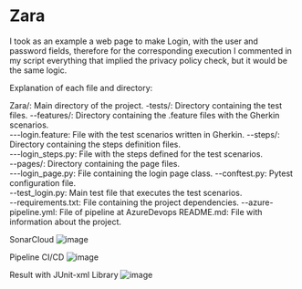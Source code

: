 # Zara
I took as an example a web page to make Login, with the user and password fields, therefore for the corresponding execution I commented in my script everything that implied the privacy policy check, but it would be the same logic.

Explanation of each file and directory:

Zara/: Main directory of the project.
-tests/: Directory containing the test files.
--features/: Directory containing the .feature files with the Gherkin scenarios.  
---login.feature: File with the test scenarios written in Gherkin. 
--steps/: Directory containing the steps definition files.  
---login_steps.py: File with the steps defined for the test scenarios.    
--pages/: Directory containing the page files.  
---login_page.py: File containing the login page class.
--conftest.py: Pytest configuration file.  
--test_login.py: Main test file that executes the test scenarios.  
--requirements.txt: File containing the project dependencies. 
--azure-pipeline.yml: File of pipeline at AzureDevops
README.md: File with information about the project.



SonarCloud
![image](https://github.com/Andrespiedrahita98/Zara/assets/124696572/3c1962ef-e8fd-47e5-ad4b-7da5308eada1)

Pipeline CI/CD
![image](https://github.com/Andrespiedrahita98/Zara/assets/124696572/0bddaf15-071b-4923-82a8-346faaae4d9e)

Result with JUnit-xml Library
![image](https://github.com/Andrespiedrahita98/Zara/assets/124696572/07e66af2-7cd5-4a25-8d9e-a95f86777559)

